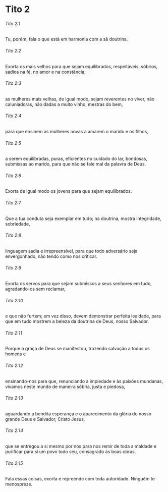 # Tito 2

###### Tito 2:1

Tu, porém, fala o que está em harmonia com a sã doutrina.

###### Tito 2:2

Exorta os mais velhos para que sejam equilibrados, respeitáveis, sóbrios, sadios na fé, no amor e na constância;

###### Tito 2:3

as mulheres mais velhas, de igual modo, sejam reverentes no viver, não caluniadoras, não dadas a muito vinho, mestras do bem,

###### Tito 2:4

para que ensinem as mulheres novas a amarem o marido e os filhos,

###### Tito 2:5

a serem equilibradas, puras, eficientes no cuidado do lar, bondosas, submissas ao marido, para que não se fale mal da palavra de Deus.

###### Tito 2:6

Exorta de igual modo os jovens para que sejam equilibrados.

###### Tito 2:7

Que a tua conduta seja exemplar em tudo; na doutrina, mostra integridade, sobriedade,

###### Tito 2:8

linguagem sadia e irrepreensível, para que todo adversário seja envergonhado, não tendo como nos criticar.

###### Tito 2:9

Exorta os servos para que sejam submissos a seus senhores em tudo, agradando-os sem reclamar,

###### Tito 2:10

e que não furtem; em vez disso, devem demonstrar perfeita lealdade, para que em tudo mostrem a beleza da doutrina de Deus, nosso Salvador.

###### Tito 2:11

Porque a graça de Deus se manifestou, trazendo salvação a todos os homens e

###### Tito 2:12

ensinando-nos para que, renunciando à impiedade e às paixões mundanas, vivamos neste mundo de maneira sóbria, justa e piedosa,

###### Tito 2:13

aguardando a bendita esperança e o aparecimento da glória do nosso grande Deus e Salvador, Cristo Jesus,

###### Tito 2:14

que se entregou a si mesmo por nós para nos remir de toda a maldade e purificar para si um povo todo seu, consagrado às boas obras.

###### Tito 2:15

Fala essas coisas, exorta e repreende com toda autoridade. Ninguém te menospreze.

